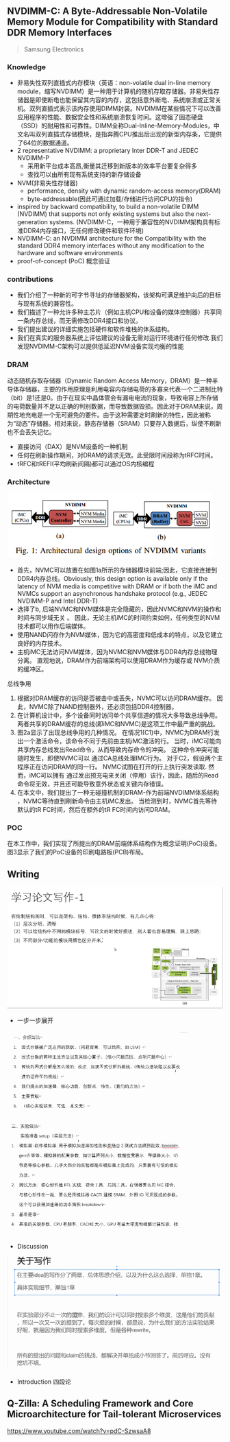 ## NVDIMM-C: A Byte-Addressable Non-Volatile Memory Module for Compatibility with Standard DDR Memory Interfaces

>Samsung Electronics

### Knowledge

- 非易失性双列直插式内存模块（英语：non-volatile dual in-line memory module，缩写NVDIMM）是一种用于计算机的随机存取存储器。非易失性存储器是即使断电也能保留其内容的内存，这包括意外断电、系统崩溃或正常关机。双列直插式表示该内存使用DIMM封装。NVDIMM在某些情况下可以改善应用程序的性能、数据安全性和系统崩溃恢复时间。这增强了固态硬盘（SSD）的耐用性和可靠性。DIMM全称Dual-Inline-Memory-Modules，中文名叫双列直插式存储模块，是指奔腾CPU推出后出现的新型内存条，它提供了64位的数据通道。
- 2 representative NVDIMM: a proprietary Inter DDR-T and JEDEC NVDIMM-P
    - 采用新平台成本高昂,衡量其迁移到新版本的效率平台要复杂得多
    - 查找可以由所有现有系统支持的新存储设备
- NVM(非易失性存储器)
    - performance, density with dynamic random-access memory(DRAM)
    - byte-addressable(因此可通过加载/存储进行访问CPU的指令)
- inspired by backward compatibility, to build a non-volatile DIMM (NVDIMM) that supports not only existing systems but also the next-generation systems. (NVDIMM-C，一种用于兼容性的NVDIMM架构具有标准DDR4内存接口，无任何修改硬件和软件环境)
- NVDIMM-C: an NVDIMM architecture for the Compatibility with the standard DDR4 memory interfaces without any modification to the hardware and software environments
- proof-of-concept (PoC) 概念验证

### contributions

- 我们介绍了一种新的可字节寻址的存储器架构，该架构可满足维护向后的目标与现有系统的兼容性。
- 我们描述了一种允许多种主芯片（例如主机CPU和设备的媒体控制器）共享同一条内存总线，而无需修改DDR4接口和协议。
- 我们提出建议的详细实施包括硬件和软件堆栈的体系结构。
- 我们在真实的服务器系统上评估建议的设备无需对运行环境进行任何修改.我们发现NVDIMM-C架构可以提供低延迟NVM设备实现均衡的性能

### DRAM

动态随机存取存储器（Dynamic Random Access Memory，DRAM）是一种半导体存储器，主要的作用原理是利用电容内存储电荷的多寡来代表一个二进制比特（bit）是1还是0。由于在现实中晶体管会有漏电电流的现象，导致电容上所存储的电荷数量并不足以正确的判别数据，而导致数据毁损。因此对于DRAM来说，周期性地充电是一个无可避免的要件。由于这种需要定时刷新的特性，因此被称为“动态”存储器。相对来说，静态存储器（SRAM）只要存入数据后，纵使不刷新也不会丢失记忆。

- 直接访问（DAX）是NVM设备的一种机制
- 任何在刷新操作期间，对DRAM的请求无效。此受限时间段称为tRFC时间。
- tRFC和tREFI(平均刷新间隔)都可以通过OS内核编程

### Architecture

![2 design options](https://raw.githubusercontent.com/Adnios/Picture/master/img/20200504225314.png "opt title")

- 首先，NVMC可以放置在如图1a所示的存储器模块前端;因此，它直接连接到DDR4内存总线。Obviously, this design option is available only if the latency of NVM media is competitive with DRAM or if both the iMC and NVMCs support an asynchronous handshake protocol (e.g., JEDEC NVDIMM-P and Intel DDR-T)
- 选择了b, 后端NVMC和NVM媒体是完全隐藏的，因此NVMC和NVM的操作和时间与同步域无关 。 因此，无论主机iMC的时间约束如何，任何类型的NVM技术都可以用作后端媒体。
-  使用NAND闪存作为NVM媒体，因为它的高密度和低成本的特点，以及它建立良好的内存技术。
-  主机iMC无法访问NVM媒体，因为NVMC和NVM媒体与DDR4内存总线物理分离。 直观地说，DRAM作为前端架构可以使用DRAM作为缓存或 NVM介质的缓冲区。

总线争用

1.  根据对DRAM缓存的访问是否被击中或丢失，NVMC可以访问DRAM缓存。 因此，NVMC除了NAND控制器外，还必须包括DDR4控制器。
2.  在计算机设计中，多个设备同时访问单个共享信道的情况大多导致总线争用。 两者共享的DRAM缓存的总线(即iMC和NVMC)是这项工作中最严重的挑战。
3.  图2a显示了出现总线争用的几种情况。 在情况1(C1)中，NVMC为DRAM行发出一个激活命令，该命令不同于先前由主机iMC激活的行。  当时，iMC可能向共享内存总线发出Read命令，从而导致内存命令的冲突。 这种命令冲突可能随时发生，即使NVMC可以 通过CA总线处理IMC行为。 对于C2，假设两个主程序正在访问DRAM的同一行。 NVMC试图在打开的行上执行突发读取. 然而，iMC可以拥有  通过发出预充电来关闭（停用）该行，因此，随后的Read命令将无效，并且还可能导致意外状态或关键内存错误。
4.  在本文中，我们提出了一种无碰撞机制的DRAM-作为前端NVDIMM体系结构  ，NVMC等待直到刷新命令由主机iMC发出。 当检测到时，NVMC首先等待默认的tR FC时间，然后在额外的tR FC时间内访问DRAM。


### POC

在本工作中，我们实现了所提出的DRAM前端体系结构作为概念证明(PoC)设备。 图3显示了我们的PoC设备的印刷电路板(PCB)布局。

## Writing

![pic alt](https://raw.githubusercontent.com/Adnios/Picture/master/img/20200505211004.png "opt title")

- 一步一步展开

![pic alt](https://raw.githubusercontent.com/Adnios/Picture/master/img/20200505211555-writing.png "opt title")

![pic alt](https://raw.githubusercontent.com/Adnios/Picture/master/img/20200505211644-writing.png "opt title")

- Discussion

![pic alt](https://raw.githubusercontent.com/Adnios/Picture/master/img/20200505213054-writing.png "opt title")

- Introduction 四段论


## Q-Zilla: A Scheduling Framework and Core Microarchitecture for Tail-tolerant Microservices

https://www.youtube.com/watch?v=pdC-SzwsaA8


